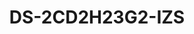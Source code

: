 ---
id: 26
title: "DS-2CD2H23G2-IZS"
slug: "DS-2CD2H23G2-IZS"
subTitle: "2 MP AcuSense Motorized Varifocal Turret Camera"
category: "networkcamera"
imgCard: "/src/assets/images/networkcamera/DS-2CD2H23G2-IZS/DS-2CD2H23G2-IZS-1.png"
imgAlt: "DS-2CD2H23G2-IZS"
thumbnails: [
  "/src/assets/images/networkcamera/DS-2CD2H23G2-IZS/DS-2CD2H23G2-IZS-1.png",
  "/src/assets/images/networkcamera/DS-2CD2H23G2-IZS/DS-2CD2H23G2-IZS-2.png",
  "/src/assets/images/networkcamera/DS-2CD2H23G2-IZS/DS-2CD2H23G2-IZS-3.png",
]
features: [
  "2 MP high-resolution imaging",
  "Motorized varifocal lens for easy installation and monitoring",
  "120 dB WDR for clear images in backlit environments",
  "H.265+ compression for optimized storage",
  "IP67 water and dust resistance, IK10 vandal-proof",
  "Deep learning for human and vehicle classification",
]
rating: 4
reviewCount: 50
specifications: {
  Camera: {
    Image_Sensor: "1/2.8\" Progressive Scan CMOS",
    Max_Resolution: "1920 × 1080",
    Min_Illumination: "Color: 0.005 Lux @ (F1.6, AGC ON), B/W: 0 Lux with IR",
    Shutter_Time: "1/3 s to 1/100,000 s",
    Day_Night: "IR cut filter",
    Angle_Adjustment: "Pan: 0° to 360°, Tilt: 0° to 75°, Rotate: 0° to 360°"
  },
  Lens: {
    Lens_Type: "Varifocal lens, motorized lens, 2.8 to 12 mm",
    Focal_Length_FOV: {
      "2.8 to 12 mm": "Horizontal FOV 106.6° to 31.7°, Vertical FOV 54.7° to 17.7°, Diagonal FOV 130.3° to 36.4°"
    },
    Lens_Mount: "Ø14",
    Iris_Type: "Fixed",
    Aperture: "F1.6"
  },
  Video: {
    Main_Stream: {
      "50_Hz": "25 fps (1920 × 1080, 1280 × 720)",
      "60_Hz": "30 fps (1920 × 1080, 1280 × 720)"
    },
    Sub_Stream: {
      "50_Hz": "25 fps (640 × 480, 640 × 360)",
      "60_Hz": "30 fps (640 × 480, 640 × 360)"
    },
    Third_Stream: {
      "50_Hz": "10 fps (1920 × 1080, 1280 × 720, 640 × 480, 640 × 360)",
      "60_Hz": "10 fps (1920 × 1080, 1280 × 720, 640 × 480, 640 × 360)"
    },
    Video_Compression: {
      Main_Stream: "H.265/H.264/H.264+/H.265+",
      Sub_Stream: "H.265/H.264/MJPEG",
      Third_Stream: "H.265/H.264"
    },
    Video_Bit_Rate: "32 Kbps to 8 Mbps",
    H264_Type: "Baseline Profile, Main Profile, High Profile",
    H265_Type: "Main Profile",
    Bit_Rate_Control: "CBR, VBR",
    Scalable_Video_Coding: "H.264 and H.265 encoding",
    Region_of_Interest: "1 fixed region for main stream and sub-stream"
  },
  Audio: {
    Audio_Compression: "G.711/G.722.1/G.726/MP2L2/PCM/MP3/AAC-LC",
    Audio_Bit_Rate: "64 Kbps (G.711ulaw/G.711alaw)/16 Kbps (G.722.1)/16 Kbps (G.726)/32 to 192 Kbps (MP2L2)/8 to 320 Kbps (MP3)/16 to 64 Kbps (AAC-LC)",
    Audio_Sampling_Rate: "8 kHz/16 kHz/32 kHz/44.1 kHz/48 kHz",
    Environment_Noise_Filtering: "Yes"
  }
}
---